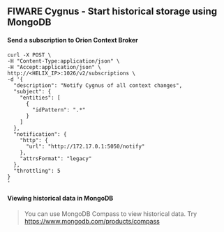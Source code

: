 ## FIWARE Cygnus - Start historical storage using MongoDB

#### Send a subscription to Orion Context Broker 

```
curl -X POST \
-H "Content-Type:application/json" \
-H "Accept:application/json" \
http://<HELIX_IP>:1026/v2/subscriptions \
-d '{
  "description": "Notify Cygnus of all context changes",
  "subject": {
    "entities": [
      {
        "idPattern": ".*"
      }
    ]
  },
  "notification": {
    "http": {
      "url": "http://172.17.0.1:5050/notify"
    },
    "attrsFormat": "legacy"
  },
  "throttling": 5
}
'
```
#### Viewing historical data in MongoDB

> You can use MongoDB Compass to view historical data. Try https://www.mongodb.com/products/compass

